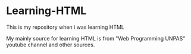 # Learning-HTML
This is my repository when i was learning HTML

My mainly source for learning HTML is from "Web Programming UNPAS" youtube channel and other sources.

